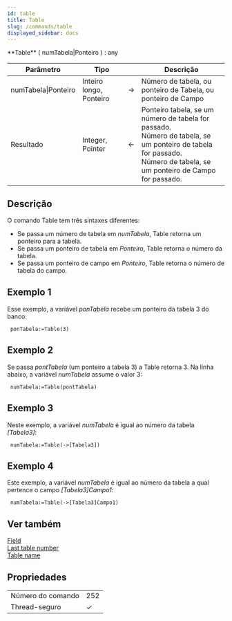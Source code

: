 ```yaml
---
id: table
title: Table
slug: /commands/table
displayed_sidebar: docs
---
```


<!--REF #_command_.Table.Syntax-->**Table** ( numTabela|Ponteiro ) : any<!-- END REF-->
<!--REF #_command_.Table.Params-->
| Parâmetro | Tipo |  | Descrição |
| --- | --- | --- | --- |
| numTabela&#124;Ponteiro | Inteiro longo, Ponteiro | &#8594;  | Número de tabela, ou ponteiro de Tabela, ou ponteiro de Campo |
| Resultado | Integer, Pointer | &#8592; | Ponteiro tabela, se um número de tabela for passado.<br/>Número de tabela, se um ponteiro de tabela for passado.<br/>Número de tabela, se um ponteiro de Campo for passado. |

<!-- END REF-->

## Descrição 

<!--REF #_command_.Table.Summary-->O comando Table tem três sintaxes diferentes: 

* Se passa um número de tabela em *numTabela*, Table retorna um ponteiro para a tabela.<!-- END REF-->
* Se passa um ponteiro de tabela em *Ponteiro*, Table retorna o número da tabela.
* Se passa um ponteiro de campo em *Ponteiro*, Table retorna o número de tabela do campo.

## Exemplo 1 

Esse exemplo, a variável *ponTabela* recebe um ponteiro da tabela 3 do banco: 

```4d
 ponTabela:=Table(3)
```

## Exemplo 2 

Se passa *pontTabela* (um ponteiro a tabela 3) a Table retorna 3\. Na linha abaixo, a variável *numTabela* assume o valor 3: 

```4d
 numTabela:=Table(pontTabela)
```
  
  
## Exemplo 3 

Neste exemplo, a variável *numTabela* é igual ao número da tabela *\[Tabela3\]*: 

```4d
 numTabela:=Table(->[Tabela3])
```

## Exemplo 4 

Este exemplo, a variável *numTabela* é igual ao número da tabela a qual pertence o campo *\[Tabela3\]Campo1*: 

```4d
 numTabela:=Table(->[Tabela3]Campo1)
```

## Ver também 

[Field](field.md)  
[Last table number](last-table-number.md)  
[Table name](table-name.md)  

## Propriedades

|  |  |
| --- | --- |
| Número do comando | 252 |
| Thread-seguro | &check; |



